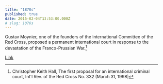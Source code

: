 ```yaml
---
title: "1870s"
published: true
date: 2015-02-04T13:53:00.000Z
# slug: 1870s
---
```


Gustav Moynier, one of the founders of the International Committee of the Red Cross, proposed a permanent international court in response to the devastation of the Franco-Prussian War.[^source1]

[^source1]: Christopher Keith Hall, The first proposal for an international criminal court, Int'l Rev. of the Red Cross No. 332 (March 31, 1998)

[Link](http://www.icrc.org/eng/resources/documents/misc/57jp4m.htm)
